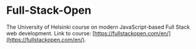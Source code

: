 # Full-Stack-Open

The University of Helsinki course on modern JavaScript-based Full Stack web development. Link to course: [https://fullstackopen.com/en/](https://fullstackopen.com/en/).
